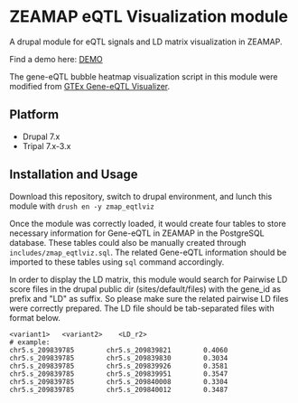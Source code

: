 # ZEAMAP eQTL Visualization module
A drupal module for eQTL signals and LD matrix visualization in ZEAMAP. 

Find a demo here: [DEMO](http://www.zeamap.com/eqtlviz)

The gene-eQTL bubble heatmap visualization script in this module were modified from [GTEx Gene-eQTL Visualizer](https://github.com/broadinstitute/gtex-viz#gene-eqtl-visualizer).

## Platform

- Drupal 7.x
- Tripal 7.x-3.x

## Installation and Usage

Download this repository, switch to drupal environment, and lunch this module with
    `drush en -y zmap_eqtlviz`

Once the module was correctly loaded, it would create four tables to store necessary information for Gene-eQTL in ZEAMAP in the PostgreSQL database. These tables could also be manually created through `includes/zmap_eqtlviz.sql`. The related Gene-eQTL information should be imported to these tables using `sql` command accordingly.

In order to display the LD matrix, this module would search for Pairwise LD score files in the drupal public dir (sites/default/files) with the gene_id as prefix and "LD" as suffix. So please make sure the related pairwise LD files were correctly prepared. The LD file should be tab-separated files with format below.

    <variant1>   <variant2>    <LD_r2>
    # example:
    chr5.s_209839785        chr5.s_209839821        0.4060
    chr5.s_209839785        chr5.s_209839830        0.3034
    chr5.s_209839785        chr5.s_209839926        0.3581
    chr5.s_209839785        chr5.s_209839951        0.3547
    chr5.s_209839785        chr5.s_209840008        0.3304
    chr5.s_209839785        chr5.s_209840012        0.3487
